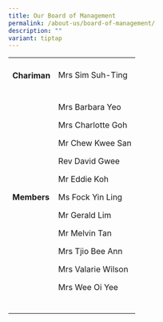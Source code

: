 ```yaml
---
title: Our Board of Management
permalink: /about-us/board-of-management/
description: ""
variant: tiptap
---
```

<table style="minWidth: 50px">
<colgroup>
<col>
<col>
</colgroup>
<tbody>
<tr>
<td rowspan="1" colspan="1">
<h4>Chariman</h4>
</td>
<td rowspan="1" colspan="1">
<p>Mrs Sim Suh-Ting</p>
</td>
</tr>
<tr>
<td rowspan="1" colspan="1">
<h4>Members</h4>
</td>
<td rowspan="1" colspan="1">
<p>Mrs Barbara Yeo</p>
<p>Mrs Charlotte Goh</p>
<p>Mr Chew Kwee San</p>
<p>Rev David Gwee</p>
<p>Mr Eddie Koh</p>
<p>Ms Fock Yin Ling</p>
<p>Mr Gerald Lim</p>
<p>Mr Melvin Tan</p>
<p>Mrs Tjio Bee Ann</p>
<p>Mrs Valarie Wilson</p>
<p>Mrs Wee Oi Yee</p>
</td>
</tr>
<tr>
<td rowspan="1" colspan="1">
<p></p>
</td>
<td rowspan="1" colspan="1">
<p></p>
</td>
</tr>
</tbody>
</table>
<p></p>
<p></p>